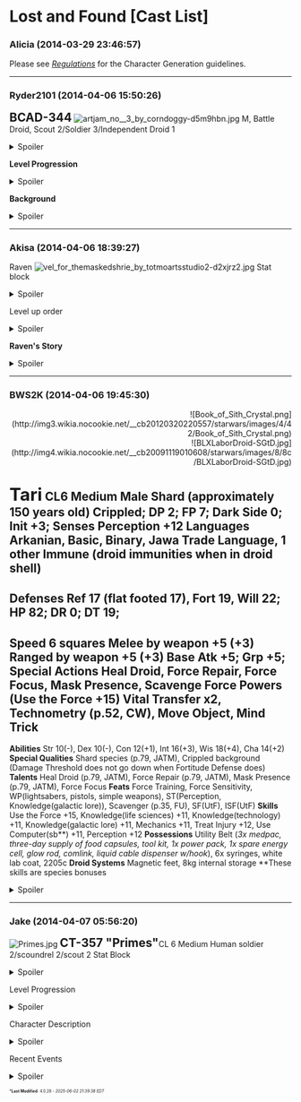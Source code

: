 # Lost and Found [Cast List]

### **Alicia** (2014-03-29 23:46:57)

Please see [*Regulations*](http://galacticcampaigns.com/forum/viewtopic.php?f=265&t=25419 "http://galacticcampaigns.com/forum/viewtopic.php?f=265&t=25419") for the Character Generation guidelines.

---

### **Ryder2101** (2014-04-06 15:50:26)

<span style="font-size: 1.50em;">**BCAD-344**</span>
![artjam_no__3_by_corndoggy-d5m9hbn.jpg](http://fc01.deviantart.net/fs70/i/2012/330/3/b/artjam_no__3_by_corndoggy-d5m9hbn.jpg)
M, Battle Droid, Scout 2/Soldier 3/Independent Droid 1
<details><summary>Spoiler</summary>

Crippled; **DP** 3; **FP** 9; **Dark Side** 2;
**Init** +11; **Senses** Perception +11; Low light vision
**Languages** Basic, Binary, Rakata, 1 unprogramed
**Immune** droid traits
--------------------------------------------------------------
**Defenses** Ref 23 (flat footed 18), Fort 20, Will 21;
**HP** 76; **DR** 0; **DT** 20; Ion Shielding
--------------------------------------------------------------
**Speed** 6 squares
**Melee** unarmed +7 (1d3+2)
**Ranged** Heavy Blaster Rifle +9 (3d10+3)
**Ranged** H.Blaster Rifle +7 (4d10+3) with Rapid Shot
**Ranged** Pulse-wave Rifle +9 (2d8+8)
**Ranged** PW Rifle +7 (3d8+8) with Rapid Shot
**Ranged** Multispectrum Searchlight +8 vs Fort (-5 all rolls or -2 on miss)
**Base Atk** +5; **Grp** +8;
**Atk Options**
Multispectrum Searchlight - Successful attack vs fortitude against targets in 6 square cone gives -5 penalty against all rolls, miss is -2
Point Blank Shot - +1 attack/damage when attacking within point blank range of ranged weapons
Careful Shot - +1 attack when aiming
**Special Actions**
Battle Analysis - swift - DC15 Knowledge (tactics) to see which allies and opponents are below half HP within line of sight
Repair Self - +1 HP for each point that exceeds DC when self repairing
--------------------------------------------------------------
**Abilities** Str 14, Dex 16, Con --, Int 15, Wis 13, Cha 10
**Special Qualities** droid traits, Sapience
**Talents** Evasion, Battle Analysis, Armor Defense Mastery [house rule], Repair Self [Unleashed pg 47]
**Feats** Weapon Proficiency (simple, rifles, heavy), Armor Proficiency (light, medium), Skill Focus (mechanics), Weapon Focus (rifles), Point Blank Shot, Rapid Shot, Careful Shot, Ion Shielding [Scavengers Guide pg 22]
**Skills**
Athletics +10, Endurance +8, Initiative +11, Knowledge (tactics) +10, Mechanics +15 (+2 for diagnostics), Perception +11, Treat Injury +9, Use Computer +10
**Possessions**
640 credits
Heavy Blaster Rifle, Pulse-wave Rifle [KoToR pg 69] (right arm concealed mount), tool kit, security kit, medpac×2, Droid Feat data card (careful shot), license documents (armor and h.blaster rifle issued by Infinite Empire)
**Droid Systems**
walking locomotion, ~~plasteel shell (+2 armor)~~, durasteel plating (+6 armor, +3 Ref, 12kg), basic processor, encrypted internal com link, locked access, 2 hand appendages, vocabulator, Diagnostics Package (4kg), Improved Sensors Package (2.5kg), Multispectrum Searchlight (chest, 2kg) [Scavengers Guide pg 60], Internal Storage - 2x2.5kg (5kg)

</details>

**Level Progression** 
<details><summary>Spoiler</summary>

**Level 1: Scout 1;** Str 14, Dex 14, Con --, Int 16, Wis 12, Cha 10
Racial Modifiers +2 Dex, -2 Int
**Talents** Evasion
**Feats** Weapon Proficiency (simple, pistols, rifles), Skill Focus (mechanics)
**Racial Bonus Feats** Weapon Proficiency (heavy), Armor Proficiency (light)
**Skills** Athletics, Initiative, Knowledge (tactics), Mechanics, Perception, Treat Injury, Use Computer [/list:u:1i5fn724]
**Level 2: Soldier 1;**
**Talents** Battle Analysis
**Feats** Armor Proficiency (medium) [/list:u:1i5fn724]
**Level 3: Soldier 2;**
**Feats** Point Blank Shot (bonus), Weapon Focus (rifles)
[/list:u:1i5fn724]
**Level 4: Scout 2;** +1 Int, +1 Wis
**Feats** Rapid Shot
**Reprogram** Removed Weapon Proficiency (pistols) installed Careful Shot
**Upgrade** Remove plasteel shell armor, installed durasteel plating armor[/list:u:1i5fn724]
**Level 5: Soldier 3;**
**Talents** Armor Defense Mastery[/list:u:1i5fn724]
**Level 6: Independent Droid 1;**
**Talents** Repair Self
**Feats** Ion Shielding [/list:u:1i5fn724]

</details>

**Background**
<details><summary>Spoiler</summary>

Designed and built by Rakata forces during the reign of the Infinite Empire this droid was originally designated as a Battlefield Combat Analyst Droid. Programmed to assist battlefield commanders in field tactics or be capable of overseeing small operations independently the model saw little battlefield deployment, instead many were assigned to remote outposts to keep slave populations under control. When the Rakata fell ill to the Force Plague and the Empire began to fall apart, revolts and rebellions sprang up across the galaxy.
BCAD-344 was one of the few left in service on a remote world when the enslaved population rebelled against the Infinite Empire and over threw their captors. After weeks of fighting and heavy losses the planet's remaining forces were pushed into a corner. 344 having had taken heavy damage and his shield generator unrepairable had retreated to a supply depot that was now mostly empty and organized a last stand in hopes of out maneuvering the slaves with better tactics against their larger numbers. Unfortunately during this last battle several explosions from misguided rockets created a rock slide above the depot which essentially buried it under several hundred metric tons of rubble. 344 was effectively cut off from the remaining Rakata Forces, mainly battle droids, and too damaged to self repair his internal power supply slowly ran out.
BCAD-344 laid dormant inside the buried supply depot for an untold amount of years before being discovered by a salvage team following old stories of battles past. Having dug out an path to the depot they entered finding most in ruin, and structurally unsound. When they discovered 344 in a state of heavy disrepair they thought of the credits they would make from the find if it could be made operational again. They quickly attempted repairs so that they could power it up and affixed a restraining bolt but were surprised when the bolt did not restrain 344 as it opened fire on the trio with a concealed pulse-wave blaster in its right arm. Between surprise and the close range 344 dispatched the three then froze over their bodies with what seemed an eternity to him.
He found himself confused, his programming instructed him to kill and maintain control of slave populations but he felt ashamed, guilty, of what he had just done. Was it a fault in his programming caused by damage to his processor or memory core or was it the unknown amount of years he had been dormant, he did not know. His functionality only at 55% he gathered the needed tools and attempted further repairs on himself well into the next day before realizing that he again was unable to repair the damage to his power systems and began shutting down to preserve his memory core.

</details>

---

### **Akisa** (2014-04-06 18:39:27)

Raven
![vel_for_themaskedshrie_by_totmoartsstudio2-d2xjrz2.jpg](http://th07.deviantart.net/fs70/PRE/i/2010/241/a/d/vel_for_themaskedshrie_by_totmoartsstudio2-d2xjrz2.jpg)
Stat block
<details><summary>Spoiler</summary>

**Sarna “Raven” Bell** CL 6
Medium Female Human Jedi 3 / Soldier 3
Pilot; **DP** 3 **FP** 8/8 **Dark Side** 0;
**Init** +11; **Senses** Perception +4
**Languages** Basic, Mando'a
--------------------------------------------------------------
**Defenses** Ref 20 (flat footed 17), Fort 19, Will 18;
**HP** 86; **DT** 19;
--------------------------------------------------------------
**Speed** 6
**Melee** Unarmed + 9 (1d4+3)
**Melee** Orange Lightsaber +11 (2d8+7)
**Ranged** Blaster Pistol +9 (3d6+3)
**Base Atk** +6; **Grp** +9;
**Attack Options** Stunning Strike
**Force Powers** (Use the Force +16) Battle Strike, Surge, Rebuke, Mind Trick
--------------------------------------------------------------
**Abilities** Str 12, Dex 16, Con 12, Int 12, Wis 12, Cha 16
**Talents** White Current Adept (Jedi Academy pg 77), Force Pilot, Melee Smash, Stunning Strike
**Feats** Weapon Finesse, Weapon Focus Lightsabers, Skill Focus: UTF, Force Training x2, Blaster Pistol, Vehicular Combat
**Skills** Acrobatics +11, Initiative + 11, Knowledge (Galactic Lore*) +6, Mechanics +6*, Use Computer +8*, Use The Force (Pilot, Stealth) +16
**Possessions** (15.9/36kg)
Credits for purchase: 8940, Blaster PIstol(1kg), Orange Lightsaber (1kg), Electrobinoculars (1kg), Power recharger (1kg), Utility belt (4kg), Glow Rod x 5 (5kg), All Temperature cloak (1.5kg), Liquid Cable Dispenser (0.2kg), Concealed Holster (0.2kg), Hip Holster (0.5kg), ration pack x 5 (0.5kg)
* Origin Background trait: Use Comp, Mechanics and Galactic Lore are +2

</details>

Level up order
<details><summary>Spoiler</summary>

**Level 1: Jedi 1;** Str 12, Dex 15 Con 12, Int 12, Wis 12, Cha 15
**Talents** White Current Adept
**Feats** Force Sensitive, Weapon Finesse, Weapon Proficiency (lightsaber, simple), Weapon Focus Lightsaber.
**Skills** Acrobatics, Initiative, Use the Force
**Level 2: Jedi 2;**
**Feats** Skill Focus (Use the Force)
**Level 3: Jedi 3;**
**Talents** Force Pilot
**Feats** Force Training
**Force Powers Known** Surge, Mind Trick
Level 4: Jedi 3 / Soldier 1; + 1 Dex, + 1 Cha
**Feats** Blaster Pistol
**Talent:** Melee Smash
**Level 5:** Jedi 3 / Soldier 2
**Feats**: Vehicular Combat
**Level 6** Jedi 3 / Soldier 3
**Feats:** Force Training
**Force Power:** Rebuke, Battle Strike

</details>

**Raven's Story**
<details><summary>Spoiler</summary>

**Brief Background:**
Sarna also known as Raven is the child of Jason StarRunner a Jedi Master and Serini Bell a Fallanassi from a small group of Fallanassi on Lucazec. Jason was originally on a diplomatic mission that would’ve taken him pass the Lucazec system, but instead his ship suffered mechanic problems that caused his ship to crash land near a village where Serini Bell lived. Serini was able to save the only surviving member of the crash, an unconscious Jason StarRunner. At firs the Fallanassi circle wished to let Jason to perish to keep their order a secret, but Serini disobeyed the order and instead nursed Jason back to health falling in love with him in the process. While not thrilled by the survival of Jason, the Fallanassi circle forced Jason to server all communication with the order and remain under constant surveillance by members of the circle. While Serini never pushed her luck in getting married with Jason, she stayed with him eventually giving birth to Sarna.
It was quiet clear that once Sarna was born she was a force sensitive with the potential for some powerful raw ability, but there was debate on what training she should take. The argument was for Leylia to follow the ways of the Fallanassi Circle or receive training from her father which both sides were adamant determined for Sarna follow their individual training plan. After long discussions and debates it was agreed that Sarna was to be trained with the circle ideals with some minor training done by Jason. With the dual training Sarna learned a few of the secrets of both, but at the same time Sarna had a hard time warping her head over both philosophies combined.
**Past Adventures:**
When word of the Mandalorian Wars reached Lucazec the circle wondered what sort of threat the Mandalorian threat posed to the Fallanassi and asked for volunteers to scout the potential of the raiders, with Sarna being one of them. Although the Circle wanted each member to stay out of the war, but Sarna found she was unable to stay as a silent observer with so much suffering entered the war on the side of the Republic as commissioned pilot where she earned the call sign “Raven”. During the war it was discovered that Sarna who was now going by her call sign was force sensitive and had some force training managed to become an informal padawan of another Jedi in the war. During her service in the war of pilot of drop ship for infiltration group, started to pick up Mando'a through various missions, and self study to make her task easier when behind enemy lines. Raven also participated in the battle of Malachor V, but was injured and became unconscious piror to the mass shadow generators were operated and sent to hospital ward and left behind when Revan and Malak took their fleet into the unknown.
Raven questioned if she should return home as she wondered what the consequence were for entering the war and so she informed the Fallanssi she would serve her commission until it ended to avoid drawing attention back to Lucazec with AWOL officer.
During the intermitted time between the Mandalorian Wars and Jedi Civil war to reflect and calm her mind from the horrors she had witteness from the Mandalorian Wars trying to rid her of the dark taint the war brought. However just before her commission ended the Jedi Civil war went hot, Raven was forced to renter the war. This time Raven however stayed away from Jedi fearing that they could succumb to the Dark side more easily than other people in her eyes.
**Personality:**
Raven is cheerful woman despite some of the horrors and has a slight distrust of the Jedi, but know most mean well. As result she tries extra hard to hide her force sensitivity when she knows Jedi are around, but is willing to work with them.
**You're Good at?..:**
Raven is a skilled pilot (not the best but good), and with combination of her ability to stealth she was able to infiltrate behind enemy lines quiet easily.
**What were you up to …**
It eventually became known Raven was skilled force practitioner which further feared reprisals from the Fallanassi circle stayed away from home after the war as a self-imposed exile. And with the knowledge of Raven being a force sensitive with abilities similar to Jedi, most bounty hunters treated her as such hoping to collect, which drove Raven further into hiding.
**Description**
Raven is about 5’ 7” with a slim build. Raven tends to keep her hair long despite being in hiding (when asked it’s basically “it’s a F&*^ you to bounty hunters”), but occasionally lets her dye job lapse resulting in her black roots showing. Despite having good eyesight, Raven wares assorted eye glasses covering her hazel eyes. Raven tends to wear plain shirt and pants nothing flamboyant, but something more in common to the local fashion of the area.

</details>

---

### **BWS2K** (2014-04-06 19:45:30)

<div style="text-align: right;">
![Book_of_Sith_Crystal.png](http://img3.wikia.nocookie.net/__cb20120320220557/starwars/images/4/42/Book_of_Sith_Crystal.png)
</div>

<div style="text-align: right;">
![BLXLaborDroid-SGtD.jpg](http://img4.wikia.nocookie.net/__cb20091119010608/starwars/images/8/8c/BLXLaborDroid-SGtD.jpg)
</div>

<span style="font-size: 1.50em;">**Tari**</span> CL6
Medium Male Shard (approximately 150 years old)
**Crippled**; **DP** 2; **FP** 7; **Dark Side** 0;
**Init** +3; **Senses** Perception +12
**Languages** Arkanian, Basic, Binary, Jawa Trade Language, 1 other
**Immune** (droid immunities when in droid shell)
--------------------------------------------------------------
**Defenses** Ref 17 (flat footed 17), Fort 19, Will 22;
**HP** 82; **DR** 0; **DT** 19;
--------------------------------------------------------------
**Speed** 6 squares
**Melee** by weapon +5 (+3)
**Ranged** by weapon +5 (+3)
**Base Atk** +5; **Grp** +5;
**Special Actions** Heal Droid, Force Repair, Force Focus, Mask Presence, Scavenge
**Force Powers** (Use the Force +15)
Vital Transfer x2, Technometry (p.52, CW), Move Object, Mind Trick
--------------------------------------------------------------
**Abilities** Str 10(-), Dex 10(-), Con 12(+1), Int 16(+3), Wis 18(+4), Cha 14(+2)
**Special Qualities** Shard species (p.79, JATM), Crippled background (Damage Threshold does not go down when Fortitude Defense does)
**Talents** Heal Droid (p.79, JATM), Force Repair (p.79, JATM), Mask Presence (p.79, JATM), Force Focus
**Feats** Force Training, Force Sensitivity, WP(lightsabers, pistols, simple weapons), ST(Perception, Knowledge(galactic lore)), Scavenger (p.35, FU), SF(UtF), ISF(UtF)
**Skills** Use the Force +15, Knowledge(life sciences) +11, Knowledge(technology) +11, Knowledge(galactic lore) +11, Mechanics +11, Treat Injury +12, Use Computer(sb**) +11, Perception +12
**Possessions**
Utility Belt (*3x medpac, three-day supply of food capsules, tool kit, 1x power pack, 1x spare energy cell, glow rod, comlink, liquid cable dispenser w/hook*), 6x syringes, white lab coat, 2205c
**Droid Systems**
Magnetic feet, 8kg internal storage
**These skills are species bonuses
<details><summary>Spoiler</summary>

**Level 1: Jedi 1;** Str 10, Dex 10, Con 12, Int 15, Wis 17, Cha 14
**Talents** Heal Droid
**Feats** Force Training, Force Sensitivity, WP(lightsabers, simple weapons)
**Skills** UtF, Knowledge(life sciences, technology), Mechanics, Use Computer
**Force Powers Known**
Vital Transfer x2, Technometry (p.52, CW), Move Object
[/list:u:1v0czdcd]
**Level 2: Jedi 1/Soldier 1;**
**Talents** Force Repair
**Feats** Skill Training (Perception) - swapping out WP(rifles) per House Rule[/list:u:1v0czdcd]
**Level 3: Jedi 1/Soldier 2;**
**Feats** Scavenger (p.35, FU), SF(UtF)[/list:u:1v0czdcd]
**Level 4: Jedi 1/Soldier 3;** Increasing Intelligence and Wisdom
**Talents** Mask Presence
**Skills** Treat Injury
b]Force Powers Known
Mind Trick[/list:u:1v0czdcd]
**Level 5: Jedi 1/Soldier 4;**
**Feats** ST(Knowledge - galactic lore)[/list:u:1v0czdcd]
**Level 6: Jedi 1/Soldier 4/Noble 1;**
**Talents** Force Focus
**Feats** Improved Skill Focus (UtF), WP(pistols)[/list:u:1v0czdcd]

</details>

---

### **Jake** (2014-04-07 05:56:20)

![Primes.jpg](https://googledrive.com/host/0B8d-6E6IG83hNk5YdmZ5OU1mUkE/Primes.jpg)
<span style="font-size: 1.50em;">**CT-357 &quot;Primes&quot;**</span>CL 6
Medium Human soldier 2/scoundrel 2/scout 2
Stat Block
<details><summary>Spoiler</summary>

Technology; **DP** 3 **Force** 8 **DS** 0
**Init** +11; **Senses** Perception +9
**Languages** Basic, Binary, Kaminoan, Mando'a
**Defenses** Ref 24 (flat-footed 21), Fort 21, Will 18
**hp** 74; second wind +18/37; **Damage Threshold** 21
**Speed** 6 squares
**Melee** Vibrodagger +6 (2d4+4)
**Ranged** blaster pistol +8 (3d6+3) or
**Ranged** light repeating blaster +3 (3d8+3) with autofire or
**Ranged** light repeating blaster +6 (3d8+3) when braced or
**Ranged** grenade launcher +8 (4d6+3, 2-square burst) or
**Ranged** frag grenade +8 (4d6+3, 2-square burst) or
**Ranged** stun grenade +8 (4d6+3 stun, 2-square burst) or
**Ranged** ion grenade +8 (4d6+3 ion, 2-square burst)
**Base Atk** +5; **Grp** +8
**Atk Options** Artillery Shot [CWCG p.28], autofire (light repeating blaster), Dastardly Strike [Core p.46], Flash and Clear [CWCG p.29], Point Blank Shot [Core p.87], Targeted Area [UR p.28]
**Special Actions** brace (light repeating blaster), Ghost Assailant [GAW p.20], Shake it Off [Core p.88]
**Abilities** Str 13, Dex 16, Con 13, Int 16, Wis 12, Cha 10
**Talents** Armored Defense Mastery [House Rule], Dastardly Strike [Core p.46], Ghost Assailant [GAW p.20], Improved Armor Defense [Core p.52]
**Feats** Armor Proficiency (light, medium) [Core p.82], Artillery Shot [CWCG p.28], Flash and Clear [CWCG p.29], Point Blank Shot [Core p.87], Scavenger [TFU p.35], Shake it Off [Core p.88], Skill Focus (Mechanics, Stealth) [Core p.88], Targeted Area[UR p. 28], Tech Specialist [SOTG p.20], Weapon Proficiency (heavy weapons, rifles, simple weapons) [Core p.89]
**Skills** Athletics +9, Endurance +9, Initiative +11, Knowledge (technology) +8, Mechanics +18, Perception +9, Stealth +18, Use Computer +11
**Possessions** bandolier, blaster pistol, 600 credits, 2 frag grenades, grenade launcher, 2 ion grenades, light repeating blaster, clone trooper armor (+6 armor, +2 equipment), 2 stun grenades, utility belt (3 day food supply, medpac, tool kit, power pack, energy cell, glow rod, comlink, liquid cable dispenser), vibrodagger

</details>

Level Progression
<details><summary>Spoiler</summary>

**Level 1: Soldier 1;** Str 13, Dex 15, Con 13, Int 15, Wis 12, Cha 10
**Talents** Armored Defense Mastery
**Feats** AP (light), AP (medium), WP (heavy), WP (rifles), WP (simple)
SF Mechanics, Flash and Clear (C p. 29) Human bonus
**Skills** Athletics, Initiative, Endurance, Mechanics, Perception, Use Computer
[/list:u:132vmytn]**Level 2: Scoundrel 1/Soldier 1;**
**Talents** Dastardly Strike
**Feats** Point Blank Shot[/list:u:132vmytn]
**Level 3: Scoundrel 1/Soldier 2;**
**Feats** Artillery Shot (C p.28) Tech Specialist [/list:u:132vmytn]
**Level 4: Scoundrel 1/Scout 1/Soldier 2;** Increasing Dexterity and Intelligence
**Talents** Ghost Assailant (GW p. 20)
**Feats** Shake It Off
**Skills** Stealth
**Language** Binary[/list:u:132vmytn]
**Level 5: Scoundrel 1/Scout 2/Soldier 2;**
**Feats** SF Stealth[/list:u:132vmytn]
**Level 6: Scoundrel 2/Scout 2/Soldier 2;**
**Feats** Targeted Area(UR p. 28), Scavenger (FU p. 35)[/list:u:132vmytn]

</details>

Character Description
<details><summary>Spoiler</summary>

Description:
Primes has the appearance of a 22 year old human due the the accelerated growth rate of clones. He doesn't have a notable appearance because in the Grand Army of the Republic it's hard for a soldier to stand out. One has to make their presence known by actions. He has the standard armor of a Clone Commando, one of a highly skilled four person team used for complicated or delicate missions. He added orange-detailing and places to stow his tools on his armor, both holdovers from his previous job as a ordnance disposal technician.
Brief Background:
For the first ten years of a clone's life, they learn loyalty, discipline, and how to be an effective soldier from a combination of automated learning and a small cadre of Mandalorians. Not everyone clone makes it through the process. Those who do not show the standard qualities are viewed as "defective" and treated just like any other damaged product on an assembly line. Throughout his schooling, CT-357 skirted the edge.
In automated classes, Primes would pay more attention to the working of the console than the comparative battle tactics displayed on it. His curiosity drove him to pry at the edges of everything. On the way to classes, Primes would drop out of line to stop and bother Kaminoan technicians and clone masters with questions about what they were doing. He managed to meet standards, not knowing that his life depended on it. Then he ended up in a war, where his life depended on how well he and his brothers could use what they learned.
He served an uneventful few months in ordnance disposal but a critical mission put him in the limelight and qualified him for a nickname and a commando slot, even though it wasn't what he was bred for.
Personality:
Curiosity above all. Primes loves to learn, and likes to learn by deconstructing. He's torn apart much more than he's put back together and most of the things he has put together were intended to explode. He approaches skills, philosophy, and everything else the same way. This is why socializing with other people still remains a mystery to Primes, if you try to deconstruct someone's beliefs they usually react with hostility. And deconstructing people just leads to a mess. Getting along with other clones is easy, they all feel like brothers and everyone respects your skill however you contribute, but anyone else is alien and strange to Primes.
You're Good at?..:
Primes has a major in demolitions, with a minor in computers and droids. He likes to prepare a scenario as much as possible, preferably with explosives, and then use heavy weapons to finish the job as soon as possible. He likes to gain other kinds of knowledge, but his skill as a soldier has always come first. His later experiences with a commando time has taught him that sometimes more covert methods are needed, but he knows what he likes.
Previous Adventures:
Early Life
Primes got in lots of trouble during his initial training. He would take something apart and then take one of the components to the nearest Kaminoan Technician and ask about it's function. If it was recognized as something that shouldn't be in pieces, Primes would try to disappear in a crowd of clones with varying degrees of success. The most serious thing he did was unlock a whole classroom full of learning consoles to play any video the student chose, instead if the scheduled learning. All the students had a blast, looking at weapons demonstrations, staring wide-eyed at summaries of different alien species they had never seen before, and even tapping into local Kaminoan entertainment channels. CT-357 himself randomly found an advanced training demo for the commando program, detailing the uses of shaped charges and demolitions. When the authority figures showed up and demanded to know who had done this, each and every student insisted that they had done it. That was when CT-357 learned to trust his brothers.
The War
CT-357 was a sergeant of ordnance disposal squad, which mostly involved the boring and dangerous job of clearing mines to make way for large ground vehicles. Primes loved it though, he saved every piece of deactivated equipment he could, he struggled with a bulging pack every day on at least a half dozen different worlds. The event that catapulted him toward his destiny however was just around the corner.
On a dustball planet, covered in mesas, cliffs, and steep draws, the convoy of vehicles behind CT-357 caused the edge to give way, spilling his unit and a dozen vehicles to the earth below. As the surviving clones crawled from the overturned vehicles, they could see CIS dropships in the far distance, unloading what seemed to be an army of clankers. They were practically defenseless. CT-357 rummaged through his gathered junk and pulled out mine after mine, telling his squadmates to come out into the field and help him activate them before attack at nightfall. All those nights he spent modifying the mines' Friend/Foe Identification was going to pay off.
That bloody night, pinned down in the twisted fortifications of their vehicles, the clones desperately fought against overwhelming odds. "Fall Back! We have to pull them in closer!" CT-357 yelled. The droids closed in, the unthinking machines completely unsuspecting of what was obviously friendly CIS-deployed ordnance. "WHAT NOW?" one of his squadmates yelled, dragging himself into cover beside CT-357. "We're Dyin'! WHAT DO WE DO NOW?"
CT-357 looked around the edge of the smoking hulk of the ground transport they were behind, confirming the position of the enemy. "WE PRIME IT!" He yelled back, pressing his remote.
In the darkness, just visible through the muzzle flashes, the field lit up with the blinking lights of dozens of mines arming. The droids stopped firing. CT-357 stood up in the darkness and screamed, "ROGER ROGER THIS YOU CLANKING BASTARDS!"
In that flash and roar, Primes felt reborn.

</details>

Recent Events
<details><summary>Spoiler</summary>

And as for the immediate events that put Primes out of commission:
The next morning on the surface, CT-357 and the few survivors from that night's battle were evacuated by gunship. The squad talked about the battle while a group of ARC troopers sharing the transport sat in the rear quietly, not fraternizing with the common soldiers.
When they landed at the nearest Command Post with orbital transports, CT-357 gathered up his squad to unload gear and report to remaining battalion elements. "You hold on just a minute, Sargent." came a voice from behind him, somehow gruffer than a usual clone's speech. The rest of Primes' squad turned to look at what was going on. "No, you squaddies keep moving, you already have your orders."
CT-357 knew that ARC troopers were different from most clones, but he had no idea how different. They all had names for one thing. The captain of their team introduced himself as 'Tabs' and the other two troopers under his command called themselves 'Shims' and 'Hardy'. They explained that they had lost their demolitions expert in action on the surface and that their mission was to 'disable' a hidden facility on the planet. "As a matter of fact," Tabs said, "Your unit happened to stumble pretty close to it, that's why there were so many enemy soldiers there." He sat down in one of the seats and motioned for CT-357 to do the same. "Hardy over there thinks you're still a shiny*, but I heard your guys talking and I've got a feeling you lost some polish last night." He motioned to Shims and Hardy and they dropped a packed field ruck in CT-357's lap. "Anyway, it's my call and you're getting 'voluntold' to get attached to our team on a probationary status for an indefinite period. And the good news doesn't stop there because I came up with the perfect new designation for you... Primes." *derogative term for clone soldiers fresh from Kamino.
Primes served on that team from then on, up until a mission right near Order 66. They had never worked closely with Jedi before, and ARC troopers were infamous for telling Jedi Generals exactly what they thought of their 'battle plans' and 'tactical experience'. The team had a taciturn Jedi with them, a female Kel Dor named 'Tuun Lat', for a stealth mission to a orbital Seperatist facility suspected of producing Commando Droids with Clone Trooper facades with additional rumors of horrifying experiments such as robotic parasites and droid infiltrators. They had a stasis tube on board for a scientist they were meant to capture, and a mission to 'disable' the rest of the facility. Primes shuddered. "Spare me the details, Captain, let's just disable the hell out of it."
Just as they got off the surface, Captain Tabs got the word for Order 66. Shims and Hardy got the transmission as well and looked on in concern as Captain Tabs seemed to argue over his comlink. "That can't be right! Check again!" He yelled into the comlink, standing up. The Jedi piloting their craft looked back at this, still silent but unaware of the transmission. "We have to, sir." Shims said, standing up. Hardy stood up too, silently making his intentions known as well.
Primes was in the back prepping equipment with his helmet, and integrated comlink, sitting up in the passenger section with the team. "Source this transmission, Primes! I think that the Seperatists are up to some sort of freakiness." Then the Captain suddenly stopped his furious pacing. "What the hell do you mean, acceptable losses?" Tabs tore off his helmet, face pale. "Check the sensors, Jedi!" He stomped up towards the cockpit. Shims and Hardy ran after him with different intentions for the Jedi. Tuun Lat turned back towards the clones, finally realizing some of them had murderous intentions. "Stand down, you two. Those orders can't be right." Tabs said, turning to face Shims and Hardy. They had already unslung their weapons. Tuun Lat stepped out in front of the captain, her green lightsaber springing to life.
Primes was at the terminal when he heard that hum. He had seen holos, he'd heard it before, he knew what it meant, and he had to stop it. In the time it took for him to grab a rifle and head up there the fight had already ended. Hardy and Tabs were on the ground, possibly dead and Shims bent over to pick something up. "We shot her, but the Jedi traitor has fled. Tabs is a traitor as well and paid the price. Help me find her. Now." Primes was aghast, "What are you talking about Shims? What did you do to Captain Tabs?" He rushed past Shims to get to the Captain's limp form when he heard a hum and felt a fire in his belly. Primes looked and saw the green beam skewering his torso, held by Shims. "Traitor it is. Then die by the Jedi traitor's weapon!" Shims pulled the beam back and Primes fell to his knees.
Primes saw his assailant raise the blade again to cut him down, but it was pulled from his hand. Shims turned to take a lazy, grazing blow all the way up from the bottom of his torso. Primes fell the rest of the way to the ground, but was pulled up into a sitting position by the kneeling Tuun Lat. "You're... hurt." Primes gasped. "We need to contact the listening post." Tuun Lat shook her head. "They've already fired torpedoes from the surface. It is not likely we will survive. Make your peace." Then the ship was hit.
(That's the first I've heard her talk.) Primes thought in a absent-minded way as everything faded to black. (She's got a pretty voice.)
In a half-awake state of blood loss, Primes was dragged to the stasis pod by the mortally wounded Tuun Lat as the ship quickly started to depressurize from multiple hull breaches. That part of the job done, Tuun Lat crawled back to the cockpit and told the computer to eject all compromised systems, including life support. "Power should run to the stasis pod for a while." She said, before pulling off her normal Kel Dorian rebreather and goggles, and shutting her eyes.
*So the gist is his team leader either didn't believe or was trying to disobey Order 66 when it happened, so after the two "loyal" team members failed to kill their officer and the Jedi with them the other clones blew up the ship ensure the Jedi's demise. The intel they had about the facility was flat-out misinformation spread by Seperatists. Primes is under the impression that some sinister Seperatist experiment, plot or technology was in play and he'll stay pretty freaked out about the idea of robotic parasites and replicants and such for a long time from now. That way he was in that stasis tube for however long the story needs. He doesn't necessarily remember immediately that he was saved by Tuun Lat.

</details>



<span style="font-size: 0.5em;">***Last Modified**: 4.0.28 - *2025-06-02 21:39:38 EDT*</span>